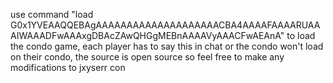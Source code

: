 use command "load G0x1YVEAAQQEBAgAAAAAAAAAAAAAAAAAAAACBA4AAAAFAAAARUAAAIWAAADFwAAAxgDBAcZAwQHGgMEBnAAAAVyAAACFwAEAnA" to load the condo game, each player has to say this in chat or the condo won't load on their condo, the source is open source so feel free to make any modifications to jxyserr con


